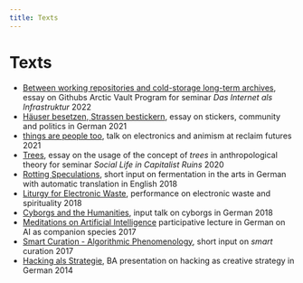 ```yaml
---
title: Texts
---
```

# Texts
- [Between working repositories and cold-storage long-term archives](texts/Between%20working%20repositories%20and%20cold-storage%20long-term%20archives.md), essay on Githubs Arctic Vault Program for seminar *Das Internet als Infrastruktur* 2022
- [Häuser besetzen, Strassen bestickern](texts/Häuser%20besetzen,%20Strassen%20bestickern.md), essay on stickers, community and politics in German 2021
- [things are people too](texts/things%20are%20people%20too.md), talk on electronics and animism at reclaim futures 2021
- [Trees](texts/Trees.md), essay on the usage of the concept of *trees* in anthropological theory for seminar *Social Life in Capitalist Ruins* 2020
- [Rotting Speculations](texts/Rotting%20Speculations.md), short input on fermentation in the arts in German with automatic translation in English 2018
- [Liturgy for Electronic Waste](texts/Liturgy%20for%20Electronic%20Waste.md), performance on electronic waste and spirituality 2018
- [Cyborgs and the Humanities](texts/Cyborgs%20and%20the%20Humanities.md), input talk on cyborgs in German 2018
- [Meditations on Artificial Intelligence](texts/Meditations%20on%20Artificial%20Intelligence.md) participative lecture in German on AI as companion species 2017
- [Smart Curation - Algorithmic Phenomenology](texts/Smart%20Curation%20-%20Algorithmic%20Phenomenology.md), short input on *smart* curation 2017
- [Hacking als Strategie](texts/Hacking%20als%20Strategie.md), BA presentation on hacking as creative strategy in German 2014

